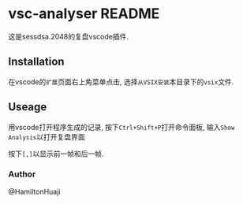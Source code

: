 # vsc-analyser README

这是sessdsa.2048的复盘vscode插件.

## Installation

在vscode的`扩展`页面右上角菜单点击, 选择`从VSIX安装`本目录下的`vsix`文件.

## Useage

用vscode打开程序生成的记录, 按下`Ctrl+Shift+P`打开命令面板, 输入`Show Analysis`以打开复盘界面

按下`[,]`以显示前一帧和后一帧.

### Author

@HamiltonHuaji
